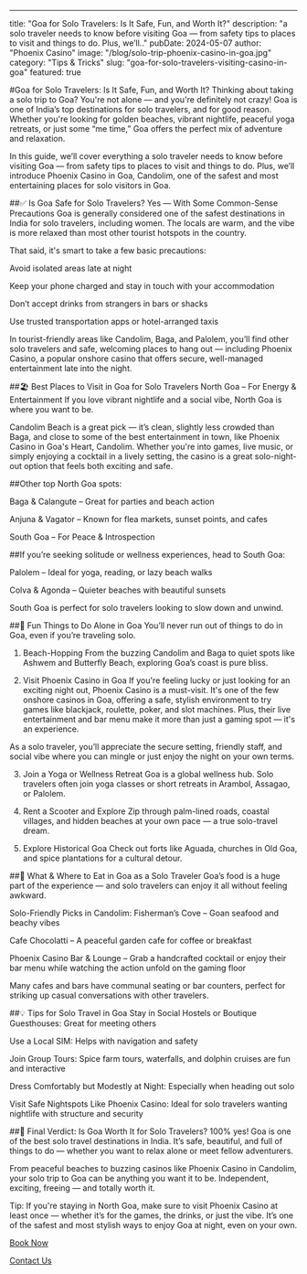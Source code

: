 ---
title: "Goa for Solo Travelers: Is It Safe, Fun, and Worth It?"
description: "a solo traveler needs to know before visiting Goa — from safety tips to places to visit and things to do. Plus, we’ll.."
pubDate: 2024-05-07
author: "Phoenix Casino"
image: "/blog/solo-trip-phoenix-casino-in-goa.jpg"
category: "Tips & Tricks"
slug: "goa-for-solo-travelers-visiting-casino-in-goa"
featured: true

#Goa for Solo Travelers: Is It Safe, Fun, and Worth It?
Thinking about taking a solo trip to Goa? You're not alone — and you're definitely not crazy! Goa is one of India’s top destinations for solo travelers, and for good reason. Whether you're looking for golden beaches, vibrant nightlife, peaceful yoga retreats, or just some “me time,” Goa offers the perfect mix of adventure and relaxation.

In this guide, we’ll cover everything a solo traveler needs to know before visiting Goa — from safety tips to places to visit and things to do. Plus, we’ll introduce Phoenix Casino in Goa, Candolim, one of the safest and most entertaining places for solo visitors in Goa.

##✅ Is Goa Safe for Solo Travelers?
Yes — With Some Common-Sense Precautions
Goa is generally considered one of the safest destinations in India for solo travelers, including women. The locals are warm, and the vibe is more relaxed than most other tourist hotspots in the country.

That said, it's smart to take a few basic precautions:

Avoid isolated areas late at night

Keep your phone charged and stay in touch with your accommodation

Don’t accept drinks from strangers in bars or shacks

Use trusted transportation apps or hotel-arranged taxis

In tourist-friendly areas like Candolim, Baga, and Palolem, you’ll find other solo travelers and safe, welcoming places to hang out — including Phoenix Casino, a popular onshore casino that offers secure, well-managed entertainment late into the night.

##🏖️ Best Places to Visit in Goa for Solo Travelers
North Goa – For Energy & Entertainment
If you love vibrant nightlife and a social vibe, North Goa is where you want to be.

Candolim Beach is a great pick — it’s clean, slightly less crowded than Baga, and close to some of the best entertainment in town, like Phoenix Casino in Goa's Heart, Candolim. Whether you're into games, live music, or simply enjoying a cocktail in a lively setting, the casino is a great solo-night-out option that feels both exciting and safe.

##Other top North Goa spots:

Baga & Calangute – Great for parties and beach action

Anjuna & Vagator – Known for flea markets, sunset points, and cafes

South Goa – For Peace & Introspection

##If you’re seeking solitude or wellness experiences, head to South Goa:

Palolem – Ideal for yoga, reading, or lazy beach walks

Colva & Agonda – Quieter beaches with beautiful sunsets

South Goa is perfect for solo travelers looking to slow down and unwind.

##🎉 Fun Things to Do Alone in Goa
You’ll never run out of things to do in Goa, even if you’re traveling solo.

1. Beach-Hopping
From the buzzing Candolim and Baga to quiet spots like Ashwem and Butterfly Beach, exploring Goa’s coast is pure bliss.

2. Visit Phoenix Casino in Goa
If you're feeling lucky or just looking for an exciting night out, Phoenix Casino is a must-visit. It's one of the few onshore casinos in Goa, offering a safe, stylish environment to try games like blackjack, roulette, poker, and slot machines. Plus, their live entertainment and bar menu make it more than just a gaming spot — it's an experience.

As a solo traveler, you’ll appreciate the secure setting, friendly staff, and social vibe where you can mingle or just enjoy the night on your own terms.

3. Join a Yoga or Wellness Retreat
Goa is a global wellness hub. Solo travelers often join yoga classes or short retreats in Arambol, Assagao, or Palolem.

4. Rent a Scooter and Explore
Zip through palm-lined roads, coastal villages, and hidden beaches at your own pace — a true solo-travel dream.

5. Explore Historical Goa
Check out forts like Aguada, churches in Old Goa, and spice plantations for a cultural detour.

##🍛 What & Where to Eat in Goa as a Solo Traveler
Goa’s food is a huge part of the experience — and solo travelers can enjoy it all without feeling awkward.

Solo-Friendly Picks in Candolim:
Fisherman’s Cove – Goan seafood and beachy vibes

Cafe Chocolatti – A peaceful garden cafe for coffee or breakfast

Phoenix Casino Bar & Lounge – Grab a handcrafted cocktail or enjoy their bar menu while watching the action unfold on the gaming floor

Many cafes and bars have communal seating or bar counters, perfect for striking up casual conversations with other travelers.

##💡 Tips for Solo Travel in Goa
Stay in Social Hostels or Boutique Guesthouses: Great for meeting others

Use a Local SIM: Helps with navigation and safety

Join Group Tours: Spice farm tours, waterfalls, and dolphin cruises are fun and interactive

Dress Comfortably but Modestly at Night: Especially when heading out solo

Visit Safe Nightspots Like Phoenix Casino: Ideal for solo travelers wanting nightlife with structure and security

##🧳 Final Verdict: Is Goa Worth It for Solo Travelers?
100% yes!
Goa is one of the best solo travel destinations in India. It’s safe, beautiful, and full of things to do — whether you want to relax alone or meet fellow adventurers.

From peaceful beaches to buzzing casinos like Phoenix Casino in Candolim, your solo trip to Goa can be anything you want it to be. Independent, exciting, freeing — and totally worth it.

Tip: If you're staying in North Goa, make sure to visit Phoenix Casino at least once — whether it’s for the games, the drinks, or just the vibe. It’s one of the safest and most stylish ways to enjoy Goa at night, even on your own.

[Book Now](https://www.phoenixcasino.in/)

[Contact Us](/contact) 
